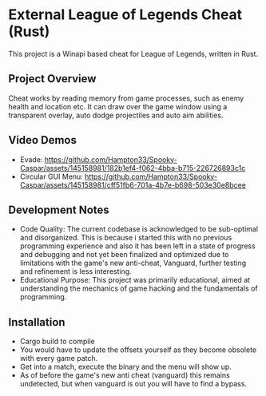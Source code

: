 # External League of Legends Cheat (Rust)
This project is a Winapi based cheat for League of Legends, written in Rust. 

## Project Overview
Cheat works by reading memory from game processes, such as enemy health and location etc. It can draw over the game window using a transparent overlay, auto dodge projectiles and auto aim abilities.

## Video Demos
- Evade: https://github.com/Hampton33/Spooky-Caspar/assets/145158981/182b1ef4-f062-4bba-b715-226726893c1c
- Circular GUI Menu: https://github.com/Hampton33/Spooky-Caspar/assets/145158981/cff51fb6-701a-4b7e-b698-503e30e8bcee

## Development Notes
- Code Quality: The current codebase is acknowledged to be sub-optimal and disorganized. This is because i started this with no previous programming experience and also it has been left in a state of progress and debugging and not yet been finalized and optimized due to limitations with the game's new anti-cheat, Vanguard, further testing and refinement is less interesting.
- Educational Purpose: This project was primarily educational, aimed at understanding the mechanics of game hacking and the fundamentals of programming.

## Installation
- Cargo build to compile
- You would have to update the offsets yourself as they become obsolete with every game patch.
- Get into a match, execute the binary and the menu will show up.
- As of before the game's new anti cheat (vanguard) this remains undetected, but when vanguard is out you will have to find a bypass.
